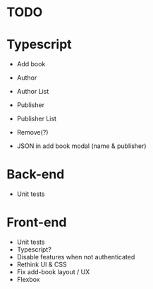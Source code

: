 # TODO

# Typescript
* Add book
* Author
* Author List
* Publisher
* Publisher List
* Remove(?)

* JSON in add book modal (name & publisher)

# Back-end
* Unit tests


# Front-end
* Unit tests
* Typescript?
* Disable features when not authenticated
* Rethink UI & CSS
* Fix add-book layout / UX
* Flexbox